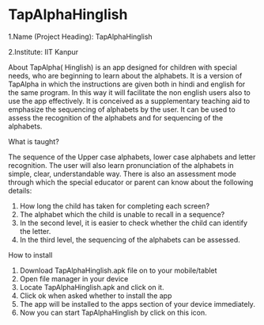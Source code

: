 TapAlphaHinglish
================

1.Name (Project Heading): TapAlphaHinglish

2.Institute: IIT Kanpur

About
TapAlpha( Hinglish)  is an app designed for children with special needs, who are beginning to learn about the alphabets. It is a version  of TapAlpha in which the instructions are given both in hindi and english for the same program. In this way it will facilitate the non english  users also to use the app effectively.
It is conceived as a supplementary teaching aid to emphasize the sequencing of alphabets by the user. It can be used to assess the recognition of the alphabets and for sequencing of the alphabets. 

What is taught?

The sequence of the Upper case alphabets, lower case alphabets and letter recognition.
The user will also learn pronunciation of the alphabets in simple, clear, understandable way. 
There is also an assessment mode through which the special educator or parent can know about the following details:

1. How long the child has taken for completing each screen?
2. The alphabet which the child is unable to recall in a sequence?
3. In the second level, it is easier to check whether the child can identify the letter.
4. In the third level, the sequencing of the alphabets can be assessed.

How to install

1. Download TapAlphaHinglish.apk file on to your mobile/tablet
2. Open file manager in your device
3. Locate TapAlphaHinglish.apk and click on it.
4. Click ok when asked whether  to  install the app
5. The app will be installed to the apps section of your device immediately.
6. Now you can start TapAlphaHinglish by click on this icon.
